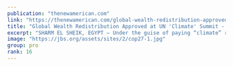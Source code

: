 ```yaml
---
publication: "thenewamerican.com"
link: "https://thenewamerican.com/global-wealth-redistribution-approved-at-un-climate-summit/"
title: "Global Wealth Redistribution Approved at UN 'Climate' Summit - The New American"
excerpt: "SHARM EL SHEIK, EGYPT — Under the guise of paying “climate” reparations, governments of wealthier nations attending the UN climate-change summit agreed to seize potentially unlimited amounts of their "
image: "https://jbs.org/assets/sites/2/cop27-1.jpg"
group: pro
rank: 16
---
```

